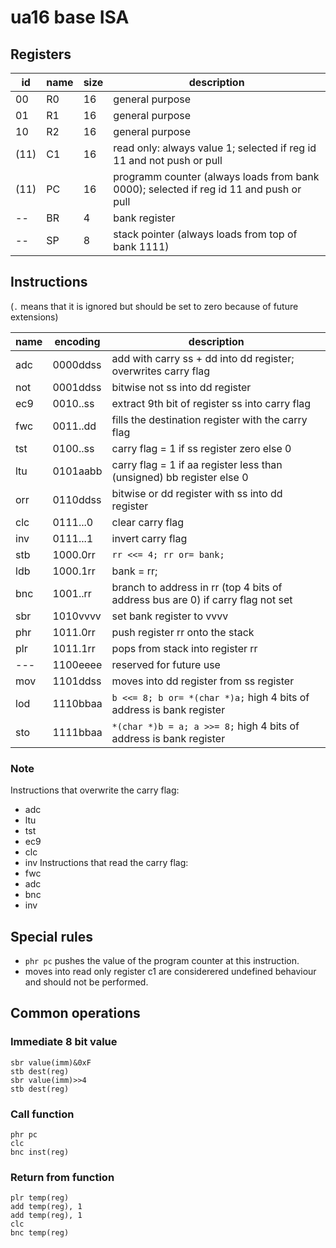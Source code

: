 # ua16 base ISA
## Registers
| id | name | size | description                                                                            |
| -- | ---- | ---- | -------------------------------------------------------------------------------------- |
| 00 |  R0  | 16   | general purpose                                                                        |
| 01 |  R1  | 16   | general purpose                                                                        |
| 10 |  R2  | 16   | general purpose                                                                        |
|(11)|  C1  | 16   | read only: always value 1; selected if reg id 11 and not push or pull                  |
|(11)|  PC  | 16   | programm counter (always loads from bank 0000); selected if reg id 11 and push or pull |
| -- |  BR  | 4    | bank register                                                                          |
| -- |  SP  | 8    | stack pointer (always loads from top of bank 1111)                                     |

## Instructions
(`.` means that it is ignored but should be set to zero because of future extensions)

| name | encoding | description                                                                       |
| ---- | -------- | --------------------------------------------------------------------------------- |
| adc  | 0000ddss | add with carry ss + dd into dd register; overwrites carry flag                    |
| not  | 0001ddss | bitwise not ss into dd register                                                   |
| ec9  | 0010..ss | extract 9th bit of register ss into carry flag                                    |
| fwc  | 0011..dd | fills the destination register with the carry flag                                |
| tst  | 0100..ss | carry flag = 1 if ss register zero else 0                                         |
| ltu  | 0101aabb | carry flag = 1 if aa register less than (unsigned) bb register else 0             |
| orr  | 0110ddss | bitwise or dd register with ss into dd register                                   |
| clc  | 0111...0 | clear carry flag                                                                  |
| inv  | 0111...1 | invert carry flag                                                                 |
| stb  | 1000.0rr | `rr <<= 4; rr or= bank;`                                                          |
| ldb  | 1000.1rr | bank = rr;                                                                        |
| bnc  | 1001..rr | branch to address in rr (top 4 bits of address bus are 0) if carry flag not set   |
| sbr  | 1010vvvv | set bank register to vvvv                                                         |
| phr  | 1011.0rr | push register rr onto the stack                                                   |
| plr  | 1011.1rr | pops from stack into register rr                                                  |
| ---  | 1100eeee | reserved for future use                                                           |
| mov  | 1101ddss | moves into dd register from ss register                                           |
| lod  | 1110bbaa | `b <<= 8; b or= *(char *)a;` high 4 bits of address is bank register              |
| sto  | 1111bbaa | `*(char *)b = a; a >>= 8;` high 4 bits of address is bank register                |

### Note
Instructions that overwrite the carry flag:
- adc 
- ltu
- tst
- ec9
- clc
- inv
Instructions that read the carry flag:
- fwc
- adc
- bnc
- inv

## Special rules
- `phr pc` pushes the value of the program counter at this instruction.
- moves into read only register c1 are considerered undefined behaviour and should not be performed.

## Common operations
### Immediate 8 bit value
```
sbr value(imm)&0xF
stb dest(reg)
sbr value(imm)>>4
stb dest(reg)
```

### Call function
```
phr pc
clc
bnc inst(reg)
```

### Return from function
```
plr temp(reg)
add temp(reg), 1
add temp(reg), 1
clc
bnc temp(reg)
```
